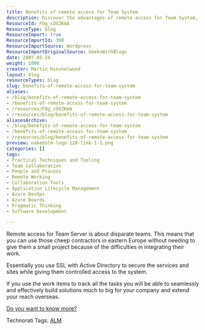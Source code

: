 ```yaml
---
title: Benefits of remote access for Team System
description: Discover the advantages of remote access for Team System, enabling seamless collaboration with global teams while ensuring secure and efficient project management.
ResourceId: FOg_cOXZKmA
ResourceType: blog
ResourceImport: true
ResourceImportId: 398
ResourceImportSource: Wordpress
ResourceImportOriginalSource: GeeksWithBlogs
date: 2007-05-24
weight: 1000
creator: Martin Hinshelwood
layout: blog
resourceTypes: blog
slug: benefits-of-remote-access-for-team-system
aliases:
- /blog/benefits-of-remote-access-for-team-system
- /benefits-of-remote-access-for-team-system
- /resources/FOg_cOXZKmA
- /resources/blog/benefits-of-remote-access-for-team-system
aliasesArchive:
- /blog/benefits-of-remote-access-for-team-system
- /benefits-of-remote-access-for-team-system
- /resources/blog/benefits-of-remote-access-for-team-system
preview: nakedalm-logo-128-link-1-1.png
categories: []
tags:
- Practical Techniques and Tooling
- Team Collaboration
- People and Process
- Remote Working
- Collaboration Tools
- Application Lifecycle Management
- Azure DevOps
- Azure Boards
- Pragmatic Thinking
- Software Development

---
```

Remote access for Team Server is about disparate teams. This means that you can use those cheep contractors in eastern Europe without needing to give them a small project because of the difficulties in integrating their work.

Essentially you use SSL with Active Directory to secure the services and sites while giving them controlled access to the system.

If you use the work items to track all the tasks you will be able to seamlessly and effectively build solutions much to big for your company and extend your reach overseas.

[Do you want to know more?](http://msdn2.microsoft.com/en-gb/teamsystem/)

Technorati Tags: [ALM](http://technorati.com/tags/ALM)
